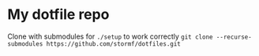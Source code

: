 # My dotfile repo #

Clone with submodules for `./setup` to work correctly
`git clone --recurse-submodules https://github.com/stormf/dotfiles.git`

